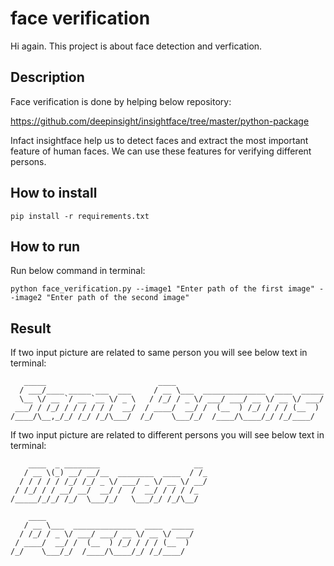 # face verification

Hi again. This project is about face detection and verfication.

## Description

Face verification is done by helping below repository:

https://github.com/deepinsight/insightface/tree/master/python-package

Infact insightface help us to detect faces and extract the most important feature of human faces.
We can use these features for verifying different persons.

## How to install

```
pip install -r requirements.txt
```

##  How to run


Run below command in terminal:

```
python face_verification.py --image1 "Enter path of the first image" --image2 "Enter path of the second image"
```

## Result

If two input picture are related to same person you will see below text in terminal:
```
   _____                         ____
  / ___/____ _____ ___  ___     / __ \___  ______________  ____  _____
  \__ \/ __ `/ __ `__ \/ _ \   / /_/ / _ \/ ___/ ___/ __ \/ __ \/ ___/
 ___/ / /_/ / / / / / /  __/  / ____/  __/ /  (__  ) /_/ / / / (__  ) 
/____/\__,_/_/ /_/ /_/\___/  /_/    \___/_/  /____/\____/_/ /_/____/ 
```

If two input picture are related to different persons you will see below text in terminal:

```
    ____  _ ________                     __
   / __ \(_) __/ __/__  ________  ____  / /_
  / / / / / /_/ /_/ _ \/ ___/ _ \/ __ \/ __/
 / /_/ / / __/ __/  __/ /  /  __/ / / / /_
/_____/_/_/ /_/  \___/_/   \___/_/ /_/\__/

    ____
   / __ \___  ______________  ____  _____
  / /_/ / _ \/ ___/ ___/ __ \/ __ \/ ___/
 / ____/  __/ /  (__  ) /_/ / / / (__  )
/_/    \___/_/  /____/\____/_/ /_/____/
```
